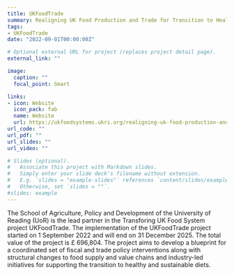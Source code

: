 ```yaml
---
title: UKFoodTrade
summary: Realigning UK Food Production and Trade for Transition to Healthy and Sustainable Diets
tags:
- UKFoodTrade
date: "2022-09-01T00:00:00Z"

# Optional external URL for project (replaces project detail page).
external_link: ""

image:
  caption: ""
  focal_point: Smart

links:
- icon: Website
  icon_pack: fab  
  name: Website
  url: https://ukfoodsystems.ukri.org/realigning-uk-food-production-and-trade-for-transition-to-healthy-and-sustainable-diets/
url_code: ""
url_pdf: ""
url_slides: ""
url_video: ""

# Slides (optional).
#   Associate this project with Markdown slides.
#   Simply enter your slide deck's filename without extension.
#   E.g. `slides = "example-slides"` references `content/slides/example-slides.md`.
#   Otherwise, set `slides = ""`.
#slides: example
---
```


The School of Agriculture, Policy and Development of the University of Reading (UoR) is the lead partner in the Transforing UK Food System project UKFoodTrade. The implementation of the UKFoodTrade project started on 1 September 2022 and will end on 31 December 2025. The total value of the project is £ 696,804. The project aims to develop a blueprint for a coordinated set of fiscal and trade policy interventions along with structural changes to food supply and value chains and industry-led initiatives for supporting the transition to healthy and sustainable diets.
